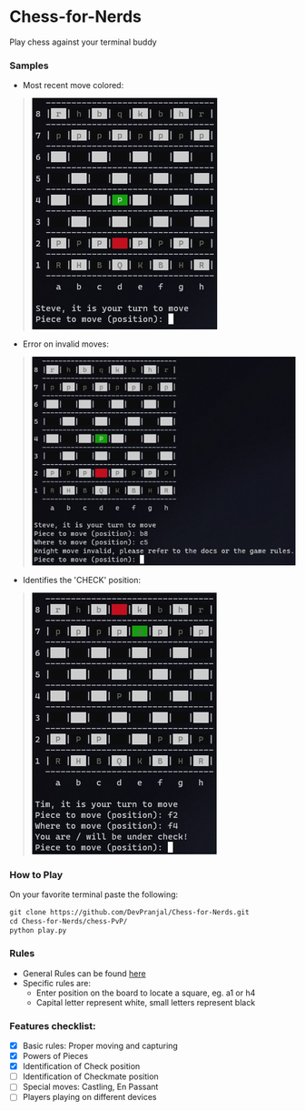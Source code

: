 # Chess-for-Nerds
Play chess against your terminal buddy

### Samples
- Most recent move colored:

> ![](./chess-PvP/sample-pics/1.jpg)
- Error on invalid moves:

> ![](./chess-PvP/sample-pics/2.jpg)
- Identifies the 'CHECK' position:

> ![](./chess-PvP/sample-pics/3.jpg)

### How to Play

On your favorite terminal paste the following:
```
git clone https://github.com/DevPranjal/Chess-for-Nerds.git
cd Chess-for-Nerds/chess-PvP/
python play.py
```

### Rules

- General Rules can be found [here](https://en.wikipedia.org/wiki/Rules_of_chess)
- Specific rules are:
  - Enter position on the board to locate a square, eg. a1 or h4
  - Capital letter represent white, small letters represent black

### Features checklist:

- [x] Basic rules: Proper moving and capturing
- [x] Powers of Pieces
- [x] Identification of Check position
- [ ] Identification of Checkmate position
- [ ] Special moves: Castling, En Passant
- [ ] Players playing on different devices
